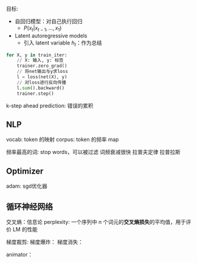 目标:
* 自回归模型：对自己执行回归 
	* $P(x_t|x_{t-1},...,x_1)$
* Latent autoregressive models
	* 引入 latent variable $h_t$：作为总结

```python
for X, y in train_iter:  
	// X: 输入, y: 标签
	trainer.zero_grad()  
	// 将net输出与y求loss
	l = loss(net(X), y) 
	// 对loss进行反向传播 
	l.sum().backward()  
	trainer.step()
```

k-step ahead prediction: 错误的累积


## NLP
vocab: token 的映射
corpus:  token 的频率  map

频率最高的词: stop words，可以被过滤
词频衰减很快
拉普夫定律
拉普拉斯



## Optimizer
adam: sgd优化器



## 循环神经网络

交叉熵：信息论
perplexity:  一个序列中 n 个词元的**交叉熵损失**的平均值，用于评价 LM 的性能

梯度裁剪:
梯度爆炸：
梯度消失：

animator：






